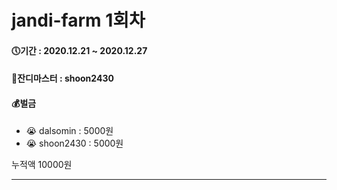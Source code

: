 # jandi-farm 1회차

#### 🕔기간 : 2020.12.21 ~ 2020.12.27

#### 🌱잔디마스터 : shoon2430

#### 💰벌금

* 😭 dalsomin : 5000원
* 😭 shoon2430 : 5000원

누적액 10000원

---

